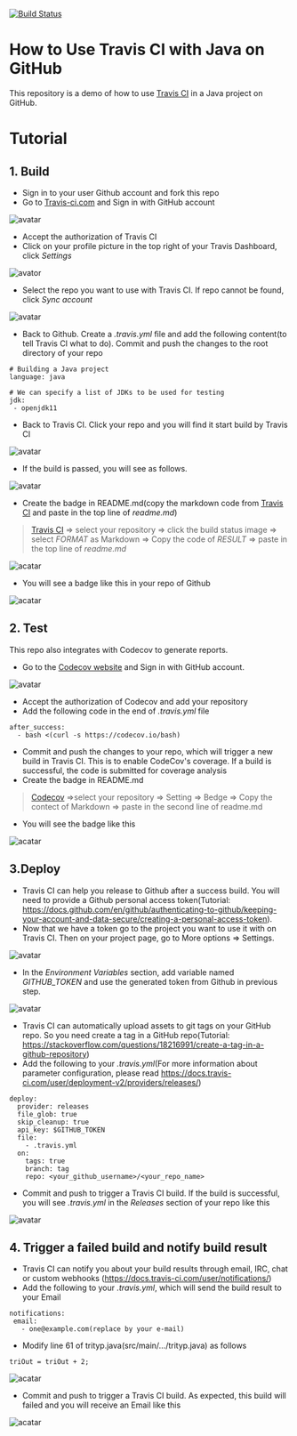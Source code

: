 [![Build Status](https://travis-ci.com/Abyss-of-Dragon/Travis_CI_Tutorial.svg?branch=main)](https://travis-ci.com/Abyss-of-Dragon/Travis_CI_Tutorial)
# How to Use Travis CI with Java on GitHub
This repository is a demo of how to use [Travis CI](https://docs.travis-ci.com/) in a Java project on GitHub.

# Tutorial
## 1. Build
* Sign in to your user Github account and fork this repo
* Go to [Travis-ci.com](https://travis-ci.com/) and Sign in with GitHub account

![avatar](https://github.com/kreattang/TravisCI_Java/blob/main/img/20210529151710.png)

* Accept the authorization of Travis CI
* Click on your profile picture in the top right of your Travis Dashboard, click _Settings_

![avator](https://github.com/kreattang/TravisCI_Java/blob/main/img/20210529153038.png)

* Select the repo you want to use with Travis CI. If repo cannot be found, click _Sync account_


![avatar](https://github.com/kreattang/TravisCI_Java/blob/main/img/20210529153337.png)

* Back to Github. Create a _.travis.yml_ file and add the following content(to tell Travis CI what to do). Commit and push the changes to the root directory of your repo
```
# Building a Java project
language: java

# We can specify a list of JDKs to be used for testing
jdk:
 - openjdk11
```

* Back to Travis CI. Click your repo and you will find it start build by Travis CI

![avatar](https://github.com/kreattang/TravisCI_Java/blob/main/img/20210529152709.png)

* If the build is passed, you will see as follows.

![avatar](https://github.com/kreattang/TravisCI_Java/blob/main/img/20210529154131.png)

* Create the badge in README.md(copy the markdown code from [Travis CI](https://travis-ci.com/) and paste in the top line of _readme.md_)
> [Travis CI](https://travis-ci.com/) => select your repository => click the build status image => select _FORMAT_ as Markdown => Copy the code of _RESULT_ => paste in the top line of _readme.md_

![acatar](https://github.com/kreattang/TravisCI_Java/blob/main/img/20210529154809.png)

* You will see a badge like this in your repo of Github

![acatar](https://github.com/kreattang/TravisCI_Java/blob/main/img/20210530100304.png)

## 2. Test
This repo also integrates with Codecov to generate reports.
* Go to the [Codecov website](https://about.codecov.io/) and Sign in with GitHub account.

![avatar](https://github.com/kreattang/TravisCI_Java/blob/main/img/20210530091144.png)

* Accept the authorization of Codecov and add your repository 
* Add the following code in the end of _.travis.yml_ file
```
after_success:
  - bash <(curl -s https://codecov.io/bash)
```
* Commit and push the changes to your repo, which will trigger a new build in Travis CI. This is to enable CodeCov's coverage.
If a build is successful, the code is submitted for coverage analysis
* Create the badge in README.md
> [Codecov](https://codecov.io/gh)  =>select your repository => Setting => Bedge => Copy the contect of Markdown => paste in the second line of readme.md

* You will see the badge like this

![acatar](https://github.com/kreattang/TravisCI_Java/blob/main/img/20210530100532.png)

## 3.Deploy
* Travis CI can help you release to Github after a success build. You will need to provide a Github personal access token(Tutorial: https://docs.github.com/en/github/authenticating-to-github/keeping-your-account-and-data-secure/creating-a-personal-access-token). 
* Now that we have a token go to the project you want to use it with on Travis CI. Then on your project page, go to More options => Settings.

![avatar](https://github.com/kreattang/TravisCI_Java/blob/main/img/20210530094300.png)

* In the _Environment Variables_ section, add variable named _GITHUB_TOKEN_ and use the generated token from Github in previous step.

![avatar](https://github.com/kreattang/TravisCI_Java/blob/main/img/env-var.png)

* Travis CI can automatically upload assets to git tags on your GitHub repo. So you need create a tag in a GitHub repo(Tutorial:  https://stackoverflow.com/questions/18216991/create-a-tag-in-a-github-repository)
* Add the following to your  _.travis.yml_(For more information about parameter configuration, please read https://docs.travis-ci.com/user/deployment-v2/providers/releases/)

```
deploy:
  provider: releases
  file_glob: true
  skip_cleanup: true
  api_key: $GITHUB_TOKEN
  file:
    - .travis.yml
  on:
    tags: true
    branch: tag
    repo: <your_github_username>/<your_repo_name>

```
* Commit and push to trigger a Travis CI build. If the build is successful, you will see _.travis.yml_ in the _Releases_ section of your repo like this

![avatar](https://github.com/kreattang/TravisCI_Java/blob/main/img/20210530104406.png)

## 4. Trigger a failed build and notify build result

 * Travis CI can notify you about your build results through email, IRC, chat or custom webhooks (https://docs.travis-ci.com/user/notifications/)
 *  Add the following to your  _.travis.yml_, which will send the build result to your Email
 ```
 notifications:
  email:
    - one@example.com(replace by your e-mail)
 ```
 * Modify line 61 of trityp.java(src/main/.../trityp.java)  as follows
 ```
 triOut = triOut + 2;
 ```
![acatar](https://github.com/kreattang/TravisCI_Java/blob/main/img/20210530114344.png)
 
* Commit and push to trigger a Travis CI build. As expected, this build will failed and you will receive an Email like this

![acatar](https://github.com/kreattang/TravisCI_Java/blob/main/img/20210530113941.jpg)

